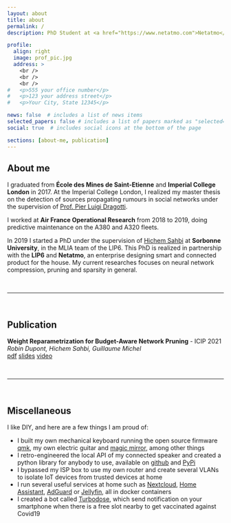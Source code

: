 ```yaml
---
layout: about
title: about
permalink: /
description: PhD Student at <a href="https://www.netatmo.com">Netatmo</a> and Sorbonne University (<a href="https://mlia.lip6.fr/">MLIA</a> Team - LIP6)

profile:
  align: right
  image: prof_pic.jpg
  address: >
    <br />
    <br />
    <br />
#   <p>555 your office number</p>
#   <p>123 your address street</p>
#   <p>Your City, State 12345</p>

news: false  # includes a list of news items
selected_papers: false # includes a list of papers marked as "selected={true}"
social: true  # includes social icons at the bottom of the page

sections: [about-me, publication]
---
```


## About me

I graduated from **École des Mines de Saint-Etienne** and **Imperial College London** in 2017.
At the Imperial College London, I realized my master thesis on the detection of sources propagating rumours in social networks under the supervision of [Prof. Pier Luigi Dragotti](https://www.imperial.ac.uk/people/p.dragotti).

I worked at **Air France Operational Research** from 2018 to 2019, doing predictive maintenance on the A380 and A320 fleets.

In 2019 I started a PhD under the supervision of [Hichem Sahbi](http://www-ia.lip6.fr/~sahbi/) at **Sorbonne University**, in the MLIA team of the LIP6. This PhD is realized in partnership with the **LIP6** and **Netatmo**, an enterprise designing smart and connected product for the house. My current researches focuses on neural network compression, pruning and sparsity in general.


<br />
<hr />
<br />


## Publication 

**Weight Reparametrization for Budget-Aware Network Pruning** - ICIP 2021\
_Robin Dupont, Hichem Sahbi, Guillaume Michel_ \
[pdf](https://arxiv.org/abs/2107.03909) [slides](assets/pdf/dupont_slides_icip_2021.pdf) [video](#)


<br />
<hr />
<br />

## Miscellaneous

I like DIY, and here are a few things I am proud of:
-  I built my own mechanical keyboard running the open source firmware [qmk](https://qmk.fm/), my own electric guitar and [magic mirror](https://magicmirror.builders/), among other things
-  I retro-engineered the local API of my connected speaker and created a python library for anybody to use, available on [github](https://github.com/N0ciple/pykefcontrol) and [PyPi](https://pypi.org/project/pykefcontrol/)
-  I bypassed my ISP box to use my own router and create several VLANs to isolate IoT devices from trusted devices at home
-  I run several useful services at home such as [Nextcloud](https://nextcloud.com/), [Home Assistant](https://www.home-assistant.io/), [AdGuard](https://github.com/AdguardTeam/AdGuardHome) or [Jellyfin](https://jellyfin.org/), all in docker containers
-  I created a bot called [Turbodose](https://github.com/N0ciple/turbodose), which send notification on your smartphone when there is a free slot nearby to get vaccinated against Covid19
